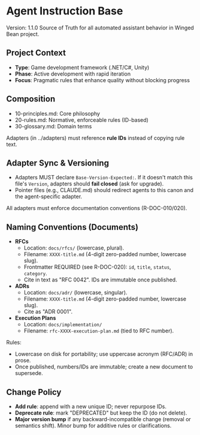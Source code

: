 # Agent Instruction Base
Version: 1.1.0
Source of Truth for all automated assistant behavior in Winged Bean project.

## Project Context
- **Type**: Game development framework (.NET/C#, Unity)
- **Phase**: Active development with rapid iteration
- **Focus**: Pragmatic rules that enhance quality without blocking progress

## Composition
- 10-principles.md: Core philosophy
- 20-rules.md: Normative, enforceable rules (ID-based)
- 30-glossary.md: Domain terms

Adapters (in ../adapters) must reference **rule IDs** instead of copying rule text.

## Adapter Sync & Versioning
- Adapters MUST declare `Base-Version-Expected:`. If it doesn't match this file's `Version`, adapters should **fail closed** (ask for upgrade).
- Pointer files (e.g., CLAUDE.md) should redirect agents to this canon and the agent-specific adapter.

All adapters must enforce documentation conventions (R-DOC-010/020).

## Naming Conventions (Documents)
- **RFCs**
  - Location: `docs/rfcs/` (lowercase, plural).
  - Filename: `XXXX-title.md` (4-digit zero-padded number, lowercase slug).
  - Frontmatter REQUIRED (see R-DOC-020): `id`, `title`, `status`, `category`.
  - Cite in text as "RFC 0042". IDs are immutable once published.
- **ADRs**
  - Location: `docs/adr/` (lowercase, singular).
  - Filename: `XXXX-title.md` (4-digit zero-padded number, lowercase slug).
  - Cite as "ADR 0001".
- **Execution Plans**
  - Location: `docs/implementation/`
  - Filename: `rfc-XXXX-execution-plan.md` (tied to RFC number).

Rules:
- Lowercase on disk for portability; use uppercase acronym (RFC/ADR) in prose.
- Once published, numbers/IDs are immutable; create a new document to supersede.

## Change Policy
- **Add rule**: append with a new unique ID; never repurpose IDs.
- **Deprecate rule**: mark "DEPRECATED" but keep the ID (do not delete).
- **Major version bump** if any backward-incompatible change (removal or semantics shift). Minor bump for additive rules or clarifications.
